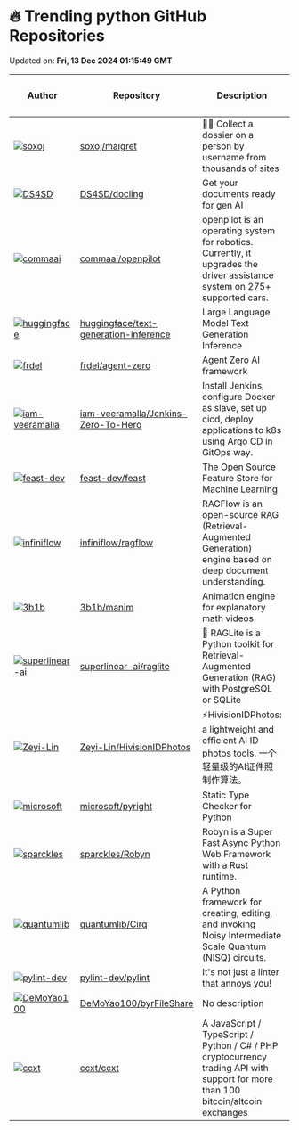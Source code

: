 # 🔥 Trending python GitHub Repositories

Updated on: **Fri, 13 Dec 2024 01:15:49 GMT**

| Author | Repository | Description | Language | ⭐ Total Stars | 🌟 Stars Today |
|--------|------------|-------------|----------|----------------|----------------|
| [![soxoj](https://avatars.githubusercontent.com/u/31013580?s=40&v=4)](https://github.com/soxoj) | [soxoj/maigret](https://github.com/soxoj/maigret) | 🕵️‍♂️ Collect a dossier on a person by username from thousands of sites | Python | 12811 | 384 |
| [![DS4SD](https://private-avatars.githubusercontent.com/u/97102151?jwt=eyJhbGciOiJIUzI1NiIsInR5cCI6IkpXVCJ9.eyJpc3MiOiJnaXRodWIuY29tIiwiYXVkIjoicmF3LmdpdGh1YnVzZXJjb250ZW50LmNvbSIsImtleSI6ImtleTEiLCJleHAiOjE3MzQwNDQ1ODAsIm5iZiI6MTczNDA0MzM4MCwicGF0aCI6Ii91Lzk3MTAyMTUxIn0.mfH8Gt39WARSKA4IdVY34kgovvgsUuCnId8SjnzZRs8&s=40&v=4)](https://github.com/DS4SD) | [DS4SD/docling](https://github.com/DS4SD/docling) | Get your documents ready for gen AI | Python | 13652 | 206 |
| [![commaai](https://avatars.githubusercontent.com/u/8762862?s=40&v=4)](https://github.com/commaai) | [commaai/openpilot](https://github.com/commaai/openpilot) | openpilot is an operating system for robotics. Currently, it upgrades the driver assistance system on 275+ supported cars. | Python | 50272 | 18 |
| [![huggingface](https://avatars.githubusercontent.com/u/23298448?s=40&v=4)](https://github.com/huggingface) | [huggingface/text-generation-inference](https://github.com/huggingface/text-generation-inference) | Large Language Model Text Generation Inference | Python | 9364 | 22 |
| [![frdel](https://avatars.githubusercontent.com/u/38891707?s=40&v=4)](https://github.com/frdel) | [frdel/agent-zero](https://github.com/frdel/agent-zero) | Agent Zero AI framework | Python | 5049 | 28 |
| [![iam-veeramalla](https://avatars.githubusercontent.com/u/43399466?s=40&v=4)](https://github.com/iam-veeramalla) | [iam-veeramalla/Jenkins-Zero-To-Hero](https://github.com/iam-veeramalla/Jenkins-Zero-To-Hero) | Install Jenkins, configure Docker as slave, set up cicd, deploy applications to k8s using Argo CD in GitOps way. | Python | 6796 | 10 |
| [![feast-dev](https://avatars.githubusercontent.com/u/6728866?s=40&v=4)](https://github.com/feast-dev) | [feast-dev/feast](https://github.com/feast-dev/feast) | The Open Source Feature Store for Machine Learning | Python | 5663 | 10 |
| [![infiniflow](https://avatars.githubusercontent.com/u/12318111?s=40&v=4)](https://github.com/infiniflow) | [infiniflow/ragflow](https://github.com/infiniflow/ragflow) | RAGFlow is an open-source RAG (Retrieval-Augmented Generation) engine based on deep document understanding. | Python | 25237 | 102 |
| [![3b1b](https://avatars.githubusercontent.com/u/11601040?s=40&v=4)](https://github.com/3b1b) | [3b1b/manim](https://github.com/3b1b/manim) | Animation engine for explanatory math videos | Python | 71883 | 39 |
| [![superlinear-ai](https://avatars.githubusercontent.com/u/4543654?s=40&v=4)](https://github.com/superlinear-ai) | [superlinear-ai/raglite](https://github.com/superlinear-ai/raglite) | 🥤 RAGLite is a Python toolkit for Retrieval-Augmented Generation (RAG) with PostgreSQL or SQLite | Python | 512 | 12 |
| [![Zeyi-Lin](https://avatars.githubusercontent.com/u/58305964?s=40&v=4)](https://github.com/Zeyi-Lin) | [Zeyi-Lin/HivisionIDPhotos](https://github.com/Zeyi-Lin/HivisionIDPhotos) | ⚡️HivisionIDPhotos: a lightweight and efficient AI ID photos tools. 一个轻量级的AI证件照制作算法。 | Python | 13433 | 106 |
| [![microsoft](https://avatars.githubusercontent.com/u/10472315?s=40&v=4)](https://github.com/microsoft) | [microsoft/pyright](https://github.com/microsoft/pyright) | Static Type Checker for Python | Python | 13548 | 4 |
| [![sparckles](https://avatars.githubusercontent.com/u/29942790?s=40&v=4)](https://github.com/sparckles) | [sparckles/Robyn](https://github.com/sparckles/Robyn) | Robyn is a Super Fast Async Python Web Framework with a Rust runtime. | Python | 4717 | 32 |
| [![quantumlib](https://avatars.githubusercontent.com/u/79941?s=40&v=4)](https://github.com/quantumlib) | [quantumlib/Cirq](https://github.com/quantumlib/Cirq) | A Python framework for creating, editing, and invoking Noisy Intermediate Scale Quantum (NISQ) circuits. | Python | 4335 | 7 |
| [![pylint-dev](https://avatars.githubusercontent.com/u/5493666?s=40&v=4)](https://github.com/pylint-dev) | [pylint-dev/pylint](https://github.com/pylint-dev/pylint) | It's not just a linter that annoys you! | Python | 5346 | 4 |
| [![DeMoYao100](https://avatars.githubusercontent.com/u/101781384?s=40&v=4)](https://github.com/DeMoYao100) | [DeMoYao100/byrFileShare](https://github.com/DeMoYao100/byrFileShare) | No description | Python | 156 | 82 |
| [![ccxt](https://avatars.githubusercontent.com/u/1294454?s=40&v=4)](https://github.com/ccxt) | [ccxt/ccxt](https://github.com/ccxt/ccxt) | A JavaScript / TypeScript / Python / C# / PHP cryptocurrency trading API with support for more than 100 bitcoin/altcoin exchanges | Python | 33592 | 20 |
